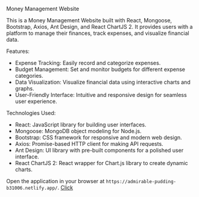 Money Management Website

This is a Money Management Website built with React, Mongoose, Bootstrap, Axios, Ant Design, and React ChartJS 2. It provides users with a platform to manage their finances, track expenses, and visualize financial data.

Features:
- Expense Tracking: Easily record and categorize expenses.
- Budget Management: Set and monitor budgets for different expense categories.
- Data Visualization: Visualize financial data using interactive charts and graphs.
- User-Friendly Interface: Intuitive and responsive design for seamless user experience.

Technologies Used:
- React: JavaScript library for building user interfaces.
- Mongoose: MongoDB object modeling for Node.js.
- Bootstrap: CSS framework for responsive and modern web design.
- Axios: Promise-based HTTP client for making API requests.
- Ant Design: UI library with pre-built components for a polished user interface.
- React ChartJS 2: React wrapper for Chart.js library to create dynamic charts.

 Open the application in your browser at `https://admirable-pudding-b31006.netlify.app/`.  [Click](https://admirable-pudding-b31006.netlify.app/)

